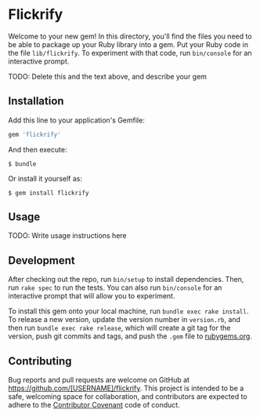 # Flickrify

Welcome to your new gem! In this directory, you'll find the files you need to be able to package up your Ruby library into a gem. Put your Ruby code in the file `lib/flickrify`. To experiment with that code, run `bin/console` for an interactive prompt.

TODO: Delete this and the text above, and describe your gem

## Installation

Add this line to your application's Gemfile:

```ruby
gem 'flickrify'
```

And then execute:

    $ bundle

Or install it yourself as:

    $ gem install flickrify

## Usage

TODO: Write usage instructions here

## Development

After checking out the repo, run `bin/setup` to install dependencies. Then, run `rake spec` to run the tests. You can also run `bin/console` for an interactive prompt that will allow you to experiment.

To install this gem onto your local machine, run `bundle exec rake install`. To release a new version, update the version number in `version.rb`, and then run `bundle exec rake release`, which will create a git tag for the version, push git commits and tags, and push the `.gem` file to [rubygems.org](https://rubygems.org).

## Contributing

Bug reports and pull requests are welcome on GitHub at https://github.com/[USERNAME]/flickrify. This project is intended to be a safe, welcoming space for collaboration, and contributors are expected to adhere to the [Contributor Covenant](http://contributor-covenant.org) code of conduct.

